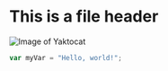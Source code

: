 # This is a file header

![Image of Yaktocat](https://octodex.github.com/images/yaktocat.png)

``` javascript
var myVar = "Hello, world!";
```
